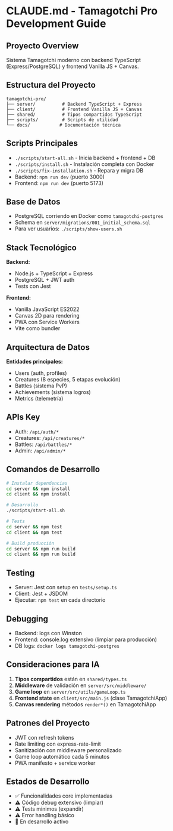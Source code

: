 # CLAUDE.md - Tamagotchi Pro Development Guide

## Proyecto Overview
Sistema Tamagotchi moderno con backend TypeScript (Express/PostgreSQL) y frontend Vanilla JS + Canvas.

## Estructura del Proyecto
```
tamagotchi-pro/
├── server/          # Backend TypeScript + Express
├── client/          # Frontend Vanilla JS + Canvas
├── shared/          # Tipos compartidos TypeScript
├── scripts/         # Scripts de utilidad
└── docs/           # Documentación técnica
```

## Scripts Principales
- `./scripts/start-all.sh` - Inicia backend + frontend + DB
- `./scripts/install.sh` - Instalación completa con Docker
- `./scripts/fix-installation.sh` - Repara y migra DB
- Backend: `npm run dev` (puerto 3000)
- Frontend: `npm run dev` (puerto 5173)

## Base de Datos
- PostgreSQL corriendo en Docker como `tamagotchi-postgres`
- Schema en `server/migrations/001_initial_schema.sql`
- Para ver usuarios: `./scripts/show-users.sh`

## Stack Tecnológico
**Backend:**
- Node.js + TypeScript + Express
- PostgreSQL + JWT auth
- Tests con Jest

**Frontend:**
- Vanilla JavaScript ES2022
- Canvas 2D para rendering
- PWA con Service Workers
- Vite como bundler

## Arquitectura de Datos
**Entidades principales:**
- Users (auth, profiles)
- Creatures (8 especies, 5 etapas evolución)
- Battles (sistema PvP)
- Achievements (sistema logros)
- Metrics (telemetría)

## APIs Key
- Auth: `/api/auth/*`
- Creatures: `/api/creatures/*`
- Battles: `/api/battles/*`
- Admin: `/api/admin/*`

## Comandos de Desarrollo
```bash
# Instalar dependencias
cd server && npm install
cd client && npm install

# Desarrollo
./scripts/start-all.sh

# Tests
cd server && npm test
cd client && npm test

# Build producción
cd server && npm run build
cd client && npm run build
```

## Testing
- Server: Jest con setup en `tests/setup.ts`
- Client: Jest + JSDOM
- Ejecutar: `npm test` en cada directorio

## Debugging
- Backend: logs con Winston
- Frontend: console.log extensivo (limpiar para producción)
- DB logs: `docker logs tamagotchi-postgres`

## Consideraciones para IA
1. **Tipos compartidos** están en `shared/types.ts`
2. **Middleware** de validación en `server/src/middleware/`
3. **Game loop** en `server/src/utils/gameLoop.ts`
4. **Frontend state** en `client/src/main.js` (clase TamagotchiApp)
5. **Canvas rendering** métodos `render*()` en TamagotchiApp

## Patrones del Proyecto
- JWT con refresh tokens
- Rate limiting con express-rate-limit  
- Sanitización con middleware personalizado
- Game loop automático cada 5 minutos
- PWA manifesto + service worker

## Estados de Desarrollo
- ✅ Funcionalidades core implementadas
- ⚠️ Código debug extensivo (limpiar)
- ⚠️ Tests mínimos (expandir)
- ⚠️ Error handling básico
- 🔄 En desarrollo activo